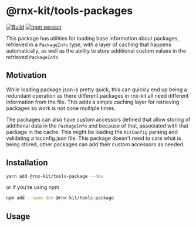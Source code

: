 # @rnx-kit/tools-packages

[![Build](https://github.com/microsoft/rnx-kit/actions/workflows/build.yml/badge.svg)](https://github.com/microsoft/rnx-kit/actions/workflows/build.yml)
[![npm version](https://img.shields.io/npm/v/@rnx-kit/tools-packages)](https://www.npmjs.com/package/@rnx-kit/tools-packages)

This package has utilities for loading base information about packages,
retrieved in a `PackageInfo` type, with a layer of caching that happens
automatically, as well as the ability to store additional custom values in the
retrieved `PackageInfo`

## Motivation

While loading package.json is pretty quick, this can quickly end up being a
redundant operation as there different packages in rnx-kit all need different
information from the file. This adds a simple caching layer for retrieving
packages so work is not done multiple times.

The packages can also have custom accessors defined that allow storing of
additional data in the `PackageInfo` and because of that, associated with that
package in the cache. This might be loading the `KitConfig` parsing and
validating a tsconfig.json file. This package doesn't need to care what is being
stored, other packages can add their custom accessors as needed.

## Installation

```sh
yarn add @rnx-kit/tools-package --dev
```

or if you're using npm

```sh
npm add --save-dev @rnx-kit/tools-package
```

## Usage
